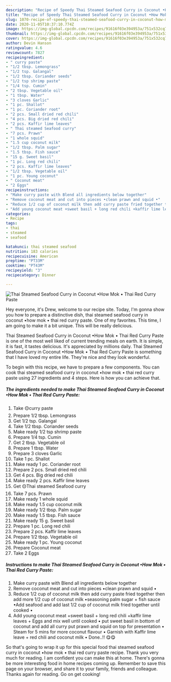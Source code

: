 ```yaml
---
description: "Recipe of Speedy Thai Steamed Seafood Curry in Coconut •How Mok • Thai Red Curry Paste"
title: "Recipe of Speedy Thai Steamed Seafood Curry in Coconut •How Mok • Thai Red Curry Paste"
slug: 1070-recipe-of-speedy-thai-steamed-seafood-curry-in-coconut-how-mok-thai-red-curry-paste
date: 2020-11-05T10:37:10.774Z
image: https://img-global.cpcdn.com/recipes/91616f03e394953a/751x532cq70/thai-steamed-seafood-curry-in-coconut-•how-mok-•-thai-red-curry-paste-recipe-main-photo.jpg
thumbnail: https://img-global.cpcdn.com/recipes/91616f03e394953a/751x532cq70/thai-steamed-seafood-curry-in-coconut-•how-mok-•-thai-red-curry-paste-recipe-main-photo.jpg
cover: https://img-global.cpcdn.com/recipes/91616f03e394953a/751x532cq70/thai-steamed-seafood-curry-in-coconut-•how-mok-•-thai-red-curry-paste-recipe-main-photo.jpg
author: Devin Hanson
ratingvalue: 4.6
reviewcount: 7827
recipeingredient:
- " curry paste"
- "1/2 tbsp. Lemongrass"
- "1/2 tsp. Galangal"
- "1/2 tbsp. Coriander seeds"
- "1/2 tsp shrimp paste"
- "1/4 tsp. Cumin"
- "2 tbsp. Vegetable oil"
- "1 tbsp. Water"
- "3 cloves Garlic"
- "1 pc. Shallot"
- "1 pc. Coriander root"
- "2 pcs. Small dried red chili"
- "4 pcs. Big dried red chili"
- "2 pcs. Kaffir lime leaves"
- " Thai steamed Seafood curry"
- "7 pcs. Prawn"
- "1 whole squid"
- "1.5 cup coconut milk"
- "1/2 tbsp. Palm sugar"
- "1.5 tbsp. Fish sauce"
- "15 g. Sweet basil"
- "1 pc. Long red chili"
- "2 pcs. Kaffir lime leaves"
- "1/2 tbsp. Vegetable oil"
- "1 pc. Young coconut"
- " Coconut meat"
- "2 Eggs"
recipeinstructions:
- "Make curry paste with Blend all ingredients below together"
- "Remove coconut meat and cut into pieces •clean prawn and squid •"
- "Reduce 1/2 cup of coconut milk then add curry paste fried together then add more 1/2 cup of coconut milk •seasoning palm sugar + fish sauce •Add seafood and add last 1/2 cup of coconut milk fried together until cooked •"
- "Add young coconut meat +sweet basil + long red chili +kaffir lime leaves + Eggs and mix well until cooked • put sweet basil in bottom of coconut and add all curry put prawn and squid on top for presentation • Steam for 5 mins for more coconut flavour • Garnish with Kaffir lime leave + red chili and coconut milk • Done..!! 😋😋"
categories:
- Recipe
tags:
- thai
- steamed
- seafood

katakunci: thai steamed seafood 
nutrition: 183 calories
recipecuisine: American
preptime: "PT33M"
cooktime: "PT43M"
recipeyield: "3"
recipecategory: Dinner

---
```



![Thai Steamed Seafood Curry in Coconut •How Mok • Thai Red Curry Paste](https://img-global.cpcdn.com/recipes/91616f03e394953a/751x532cq70/thai-steamed-seafood-curry-in-coconut-•how-mok-•-thai-red-curry-paste-recipe-main-photo.jpg)

Hey everyone, it's Drew, welcome to our recipe site. Today, I'm gonna show you how to prepare a distinctive dish, thai steamed seafood curry in coconut •how mok • thai red curry paste. One of my favorites. This time, I am going to make it a bit unique. This will be really delicious.

Thai Steamed Seafood Curry in Coconut •How Mok • Thai Red Curry Paste is one of the most well liked of current trending meals on earth. It is simple, it is fast, it tastes delicious. It's appreciated by millions daily. Thai Steamed Seafood Curry in Coconut •How Mok • Thai Red Curry Paste is something that I have loved my entire life. They're nice and they look wonderful.




To begin with this recipe, we have to prepare a few components. You can cook thai steamed seafood curry in coconut •how mok • thai red curry paste using 27 ingredients and 4 steps. Here is how you can achieve that.

<!--inarticleads1-->

##### The ingredients needed to make Thai Steamed Seafood Curry in Coconut •How Mok • Thai Red Curry Paste:

1. Take  🟡curry paste
1. Prepare 1/2 tbsp. Lemongrass
1. Get 1/2 tsp. Galangal
1. Take 1/2 tbsp. Coriander seeds
1. Make ready 1/2 tsp shrimp paste
1. Prepare 1/4 tsp. Cumin
1. Get 2 tbsp. Vegetable oil
1. Prepare 1 tbsp. Water
1. Prepare 3 cloves Garlic
1. Take 1 pc. Shallot
1. Make ready 1 pc. Coriander root
1. Prepare 2 pcs. Small dried red chili
1. Get 4 pcs. Big dried red chili
1. Make ready 2 pcs. Kaffir lime leaves
1. Get  🟡Thai steamed Seafood curry
1. Take 7 pcs. Prawn
1. Make ready 1 whole squid
1. Make ready 1.5 cup coconut milk
1. Make ready 1/2 tbsp. Palm sugar
1. Make ready 1.5 tbsp. Fish sauce
1. Make ready 15 g. Sweet basil
1. Prepare 1 pc. Long red chili
1. Prepare 2 pcs. Kaffir lime leaves
1. Prepare 1/2 tbsp. Vegetable oil
1. Make ready 1 pc. Young coconut
1. Prepare  Coconut meat
1. Take 2 Eggs




<!--inarticleads2-->

##### Instructions to make Thai Steamed Seafood Curry in Coconut •How Mok • Thai Red Curry Paste:

1. Make curry paste with Blend all ingredients below together
1. Remove coconut meat and cut into pieces •clean prawn and squid •
1. Reduce 1/2 cup of coconut milk then add curry paste fried together then add more 1/2 cup of coconut milk •seasoning palm sugar + fish sauce •Add seafood and add last 1/2 cup of coconut milk fried together until cooked •
1. Add young coconut meat +sweet basil + long red chili +kaffir lime leaves + Eggs and mix well until cooked • put sweet basil in bottom of coconut and add all curry put prawn and squid on top for presentation • Steam for 5 mins for more coconut flavour • Garnish with Kaffir lime leave + red chili and coconut milk • Done..!! 😋😋




So that's going to wrap it up for this special food thai steamed seafood curry in coconut •how mok • thai red curry paste recipe. Thank you very much for reading. I am confident you can make this at home. There's gonna be more interesting food in home recipes coming up. Remember to save this page on your browser, and share it to your family, friends and colleague. Thanks again for reading. Go on get cooking!

